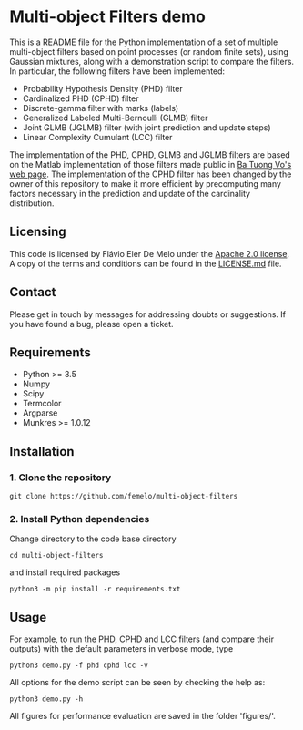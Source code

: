 # Multi-object Filters demo

This is a README file for the Python implementation of a set of multiple multi-object filters based
on point processes (or random finite sets), using Gaussian mixtures, along with a demonstration script to compare the filters. In particular, the following filters have been implemented:
  - Probability Hypothesis Density (PHD) filter
  - Cardinalized PHD (CPHD) filter
  - Discrete-gamma filter with marks (labels)
  - Generalized Labeled Multi-Bernoulli (GLMB) filter
  - Joint GLMB (JGLMB) filter (with joint prediction and update steps)
  - Linear Complexity Cumulant (LCC) filter

 The implementation of the PHD, CPHD, GLMB and JGLMB filters are based on the Matlab implementation of those filters made public in [Ba Tuong Vo's web page](http://ba-tuong.vo-au.com/codes.html). The implementation of the CPHD filter has been changed by the owner of this repository to make it more efficient by precomputing many factors necessary in the prediction and update of the cardinality distribution.

## Licensing
This code is licensed by Flávio Eler De Melo under the [Apache 2.0 license](https://www.apache.org/licenses/LICENSE-2.0.html). A copy of the terms and conditions can be found in the [LICENSE.md](LICENSE.md) file.

## Contact
Please get in touch by messages for addressing doubts or suggestions. If you have found a bug, please open a ticket.

## Requirements
  - Python >= 3.5
  - Numpy
  - Scipy
  - Termcolor
  - Argparse
  - Munkres >= 1.0.12

## Installation

### **1.** Clone the repository

```
git clone https://github.com/femelo/multi-object-filters
```

### **2.** Install Python dependencies

Change directory to the code base directory
```
cd multi-object-filters
```

and install required packages
```
python3 -m pip install -r requirements.txt
```

## Usage

For example, to run the PHD, CPHD and LCC filters (and compare their outputs) with the default parameters in verbose mode, type
```
python3 demo.py -f phd cphd lcc -v
```

All options for the demo script can be seen by checking the help as:
```
python3 demo.py -h
```

All figures for performance evaluation are saved in the folder 'figures/'.
